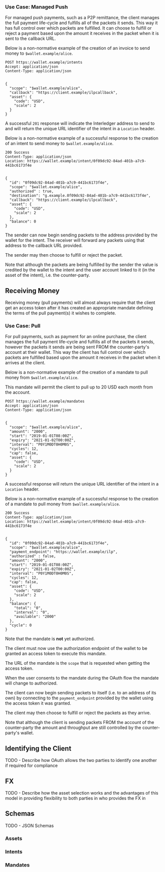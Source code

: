 ### Use Case: Managed Push

For managed push payments, such as a P2P remittance, the client manages the full
payment life-cycle and fulfills all of the packets it sends. This way it has
full control over which packets are fulfilled. It can choose to fulfill or
reject a payment based upon the amount it receives in the packet when it is sent
to the callback URL.

Below is a non-normative example of the creation of an invoice to send money to
`$wallet.example/alice`.

```http
POST https://wallet.example/intents
Accept: application/json
Content-Type: application/json


{
  "scope": "$wallet.example/alice",
  "callback": "https://client.example/ilpcallback",
  "asset": {
    "code": "USD",
    "scale": 2
  }
}
```

A successful `201` response will indicate the Interledger address to send to and
will return the unique URL identifier of the intent in a `Location` header.

Below is a non-normative example of a successful response to the creation of an
intent to send money to `$wallet.example/alice`.

```http
200 Success
Content-Type: application/json
Location: https://wallet.example/intent/0f09dc92-84ad-401b-a7c9-441bc6173f4e


{
  "id": "0f09dc92-84ad-401b-a7c9-441bc6173f4e",
  "scope": "$wallet.example/alice",
  "authorized" : true,
  "destination": "g.example.0f09dc92-84ad-401b-a7c9-441bc6173f4e",
  "callback": "https://client.example/ilpcallback",
  "asset": {
    "code": "USD",
    "scale": 2
  },
  "balance": 0
}
```

The sender can now begin sending packets to the address provided by the wallet
for the intent. The receiver will forward any packets using that address to the
callback URL provided.

The sender may then choose to fulfill or reject the packet.

Note that although the packets are being fulfilled by the sender the value is
credited by the wallet to the intent and the user account linked to it (in the
asset of the intent), i.e. the counter-party.

## Receiving Money

Receiving money (pull payments) will almost always require that the client get
an access token after it has created an appropriate mandate defining the terms
of the pull payment(s) it wishes to complete.

### Use Case: Pull

For pull payments, such as payment for an online purchase, the client manages
the full payment life-cycle and fulfills all of the packets it sends, however
the packets it sends are being sent FROM the counter-party's account at their
wallet. This way the client has full control over which packets are fulfilled
based upon the amount it receives in the packet when it arrives at the client.

Below is a non-normative example of the creation of a mandate to pull money from
`$wallet.example/alice`.

This mandate will permit the client to pull up to 20 USD each month from the
account.

```http
POST https://wallet.example/mandates
Accept: application/json
Content-Type: application/json


{
  "scope": "$wallet.example/alice",
  "amount": "2000",
  "start": "2019-01-01T08:00Z",
  "expiry": "2021-01-02T00:00Z",
  "interval": "P0Y1M0DT0H0M0S",
  "cycles": 12,
  "cap": false,
  "asset": {
    "code": "USD",
    "scale": 2
  }
}
```

A successful response will return the unique URL identifier of the intent in a
`Location` header.

Below is a non-normative example of a successful response to the creation of a
mandate to pull money from `$wallet.example/alice`.

```http
200 Success
Content-Type: application/json
Location: https://wallet.example/intent/0f09dc92-84ad-401b-a7c9-441bc6173f4e


{
  "id": "0f09dc92-84ad-401b-a7c9-441bc6173f4e",
  "scope": "$wallet.example/alice",
  "payment_endpoint": "https://wallet.example/ilp",
  "authorized" : false,
  "amount": "2000",
  "start": "2019-01-01T08:00Z",
  "expiry": "2021-01-02T00:00Z",
  "interval": "P0Y1M0DT0H0M0S",
  "cycles": 12,
  "cap": false,
  "asset": {
    "code": "USD",
    "scale": 2
  },
  "balance": {
    "total": "0",
    "interval": "0",
    "available": "2000"
  },
  "cycle": 0
}
```

Note that the mandate is **not** yet authorized.

The client must now use the authorization endpoint of the wallet to be granted
an access token to execute this mandate.

The URL of the mandate is the `scope` that is requested when getting the access
token.

When the user consents to the mandate during the OAuth flow the mandate will
change to authorized.

The client can now begin sending packets to itself (i.e. to an address of its
own) by connecting to the `payment_endpoint` provided by the wallet using the
access token it was granted.

The client may then choose to fulfill or reject the packets as they arrive.

Note that although the client is sending packets FROM the account of the
counter-party the amount and throughput are still controlled by the
counter-party's wallet.

## Identifying the Client

TODO - Describe how OAuth allows the two parties to identify one another if
required for compliance

## FX

TODO - Describe how the asset selection works and the advantages of this model
in providing flexibility to both parties in who provides the FX in

## Schemas

TODO - JSON Schemas

### Assets

### Intents

### Mandates
